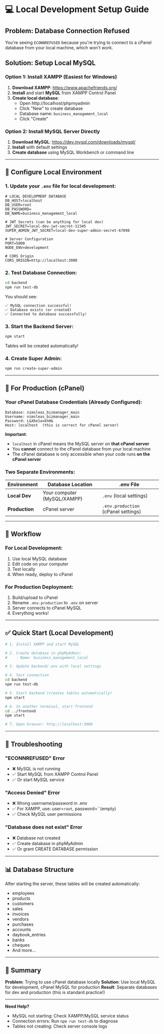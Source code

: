 # 💻 Local Development Setup Guide

## Problem: Database Connection Refused

You're seeing `ECONNREFUSED` because you're trying to connect to a cPanel database from your local machine, which won't work.

## Solution: Setup Local MySQL

### Option 1: Install XAMPP (Easiest for Windows)

1. **Download XAMPP**: https://www.apachefriends.org/
2. **Install** and start **MySQL** from XAMPP Control Panel
3. **Create local database**:
   - Open http://localhost/phpmyadmin
   - Click "New" to create database
   - Database name: `business_management_local`
   - Click "Create"

### Option 2: Install MySQL Server Directly

1. **Download MySQL**: https://dev.mysql.com/downloads/mysql/
2. **Install** with default settings
3. **Create database** using MySQL Workbench or command line

---

## 🔧 Configure Local Environment

### 1. Update your `.env` file for local development:

```env
# LOCAL DEVELOPMENT DATABASE
DB_HOST=localhost
DB_USER=root
DB_PASSWORD=
DB_NAME=business_management_local

# JWT Secrets (can be anything for local dev)
JWT_SECRET=local-dev-jwt-secret-12345
SUPER_ADMIN_JWT_SECRET=local-dev-super-admin-secret-67890

# Server Configuration
PORT=5000
NODE_ENV=development

# CORS Origin
CORS_ORIGIN=http://localhost:3000
```

### 2. Test Database Connection:

```bash
cd backend
npm run test-db
```

You should see:
```
✅ MySQL connection successful!
✅ Database exists (or created)
✅ Connected to database successfully!
```

### 3. Start the Backend Server:

```bash
npm start
```

Tables will be created automatically!

### 4. Create Super Admin:

```bash
npm run create-super-admin
```

---

## 🚀 For Production (cPanel)

### Your cPanel Database Credentials (Already Configured):

```
Database: nimsleas_bizmanager_main
Username: nimsleas_bizmanager_main
Password: L&X6e}a=khH&
Host: localhost  (this is correct for cPanel server)
```

**Important**: 
- `localhost` in cPanel means the MySQL server on **that cPanel server**
- You **cannot** connect to the cPanel database from your local machine
- The cPanel database is only accessible when your code runs **on the cPanel server**

### Two Separate Environments:

| Environment | Database Location | .env File |
|-------------|-------------------|-----------|
| **Local Dev** | Your computer (MySQL/XAMPP) | `.env` (local settings) |
| **Production** | cPanel server | `.env.production` (cPanel settings) |

---

## 📝 Workflow

### For Local Development:

1. Use local MySQL database
2. Edit code on your computer
3. Test locally
4. When ready, deploy to cPanel

### For Production Deployment:

1. Build/upload to cPanel
2. Rename `.env.production` to `.env` on server
3. Server connects to cPanel MySQL
4. Everything works!

---

## ✅ Quick Start (Local Development)

```bash
# 1. Install XAMPP and start MySQL

# 2. Create database in phpMyAdmin:
#    - Name: business_management_local

# 3. Update backend/.env with local settings

# 4. Test connection
cd backend
npm run test-db

# 5. Start backend (creates tables automatically)
npm start

# 6. In another terminal, start frontend
cd ../frontend
npm start

# 7. Open browser: http://localhost:3000
```

---

## 🐛 Troubleshooting

### "ECONNREFUSED" Error
- ❌ MySQL is not running
- ✅ Start MySQL from XAMPP Control Panel
- ✅ Or start MySQL service

### "Access Denied" Error
- ❌ Wrong username/password in .env
- ✅ For XAMPP, use: user=`root`, password=``(empty)
- ✅ Check MySQL user permissions

### "Database does not exist" Error
- ❌ Database not created
- ✅ Create database in phpMyAdmin
- ✅ Or grant CREATE DATABASE permission

---

## 📊 Database Structure

After starting the server, these tables will be created automatically:
- employees
- products
- customers
- sales
- invoices
- vendors
- purchases
- accounts
- daybook_entries
- banks
- cheques
- And more...

---

## 🎯 Summary

**Problem**: Trying to use cPanel database locally
**Solution**: Use local MySQL for development, cPanel MySQL for production
**Result**: Separate databases for dev and production (this is standard practice!)

---

**Need Help?**
- MySQL not starting: Check XAMPP/MySQL service status
- Connection errors: Run `npm run test-db` to diagnose
- Tables not creating: Check server console logs

